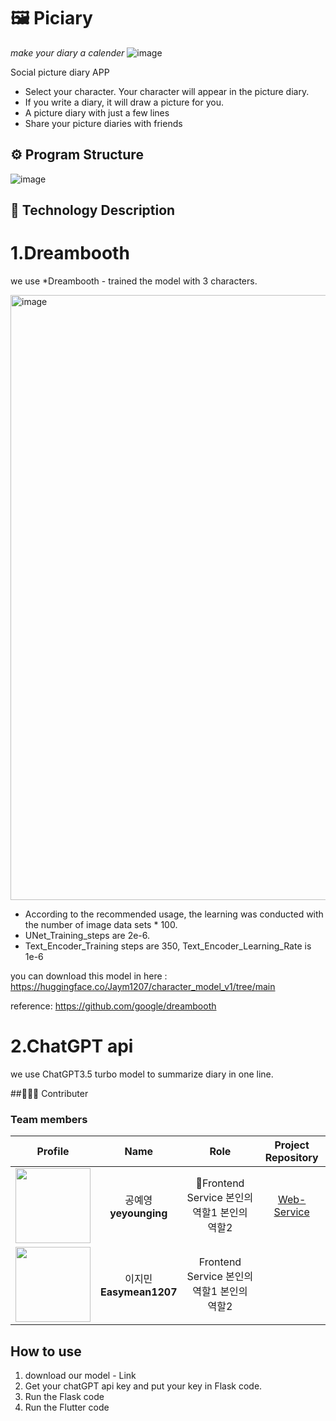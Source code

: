 # 🖼️ Piciary

*make your diary a calender*
![image](https://github.com/yeyounging/piciary/assets/133792082/136ce6b1-b6ba-40f8-8997-1fe1b40d0a29)


Social picture diary APP

- Select your character. Your character will appear in the picture diary.
- If you write a diary, it will draw a picture for you.
- A picture diary with just a few lines
- Share your picture diaries with friends

## ⚙️ Program Structure

![image](https://github.com/yeyounging/piciary/assets/133792082/a4c3c0f1-b3aa-4e4b-a389-6d3c102a49a6)



## 💟 Technology Description

# 1.Dreambooth

we use *Dreambooth - trained the model with 3 characters.

<img width="968" alt="image" src="https://github.com/yeyounging/piciary/assets/133792082/c497c422-4bdf-4ba2-afc5-30cfa9aece1d">


- According to the recommended usage, the learning was conducted with the number of image data sets * 100.
- UNet_Training_steps are 2e-6.
- Text_Encoder_Training steps are 350, Text_Encoder_Learning_Rate is 1e-6

you can download this model in here : https://huggingface.co/Jaym1207/character_model_v1/tree/main

reference: https://github.com/google/dreambooth

# 2.ChatGPT api

we use ChatGPT3.5 turbo model to summarize diary in one line.

##👩🏻‍💻 Contributer
<h3> Team members </h3>

| Profile | Name | Role | Project Repository |
| :---: | :---: | :---: | :---: |
| <a href="https://github.com/yeyounging"><img src="https://avatars.githubusercontent.com/u/133792082?v=4" height="120px"></a> | 공예영 <br> **yeyounging**| Frontend Service  본인의 역할1  본인의 역할2|[Web-Service](https://github.com/DoTheZ-Team/glue-fe)|
| <a href="https://github.com/Easymean1207"><img src="https://avatars.githubusercontent.com/u/117882085?v=4" height="120px"></a> | 이지민 <br> **Easymean1207**| Frontend Service 본인의 역할1  본인의 역할2| 



## How to use

1. download our model - Link
2. Get your chatGPT api key and put your key in Flask code.
3. Run the Flask code
4. Run the Flutter code
